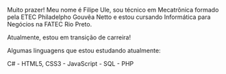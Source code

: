 Muito prazer! Meu nome é Filipe Ule, sou técnico em Mecatrônica formado pela ETEC Philadelpho Gouvêa Netto e estou cursando Informática para Negócios na FATEC Rio Preto.

Atualmente, estou em transição de carreira!

Algumas linguagens que estou estudando atualmente:

C# - HTML5, CSS3 - JavaScript - SQL - PHP
